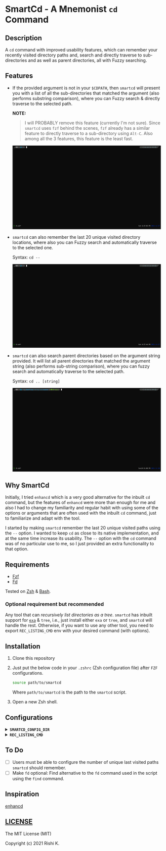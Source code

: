 # SmartCd - A Mnemonist `cd` Command

## Description

A `cd` command with improved usability features, which can remember your recently visited directory paths and, search and directly traverse to sub-directories and as well as parent directories, all with Fuzzy searching.

## Features

- If the provided argument is not in your `$CDPATH`, then `smartcd` will present you with a list of all the sub-directories that matched the argument (also performs substring comparison), where you can Fuzzy search & directly traverse to the selected path.

  **NOTE:** 

  > I will PROBABLY remove this feature (currently I'm not sure). Since `smartcd` uses `fzf` behind the scenes, `fzf` already has a similar feature to directly traverse to a sub-directory using `Alt-C`. Also among all the 3 features, this feature is the least fast.

  ![](SmartCd-sub-directory-traverse.gif)

- `smartcd` can also remember the last 20 unique visited directory locations, where also you can Fuzzy search and automatically traverse to the selected one.

  Syntax: `cd --`

  ![](SmartCd-recently-traversed.gif)

- `smartcd` can also search parent directories based on the argument string provided. It will list all parent directories that matched the argument string (also performs sub-string comparison), where you can fuzzy search and automatically traverse to the selected path.

  Syntax: `cd .. [string]`

  ![](smartcd_parent-dir-traveral.gif)

## Why SmartCd

Initially, I tried `enhancd` which is a very good alternative for the inbuilt `cd` command, but the features of `enhancd` were more than enough for me and also I had to change my familiarity and regular habit with using some of the options or arguments that are often used with the inbuilt `cd` command, just to familiarize and adapt with the tool.

I started by making `smartcd` remember the last 20 unique visited paths using the `--` option. I wanted to keep `cd` as close to its native implementation, and at the same time increase its usability. The `--` option with the `cd` command was of no particular use to me, so I just provided an extra functionality to that option.

## Requirements

- [Fzf](https://github.com/junegunn/fzf)
- [Fd](https://github.com/sharkdp/fd)

Tested on [Zsh](https://www.zsh.org/) & [Bash](https://www.gnu.org/software/bash/).

### Optional requirement but recommended

Any tool that can *recursively list directories as a tree*.
`smartcd` has inbuilt support for [`exa`](https://github.com/ogham/exa) & `tree`, i.e., just install either `exa` or `tree`, and `smartcd` will handle the rest. Otherwise, if you want to use any other tool, you need to export `REC_LISTING_CMD` env with your desired command (with options).

## Installation

1. Clone this repository

2. Just put the below code in your `.zshrc` (Zsh configuration file) after `FZF` configurations.

   ```zsh
   source path/to/smartcd
   ```

   Where `path/to/smartcd` is the path to the `smartcd` script.

3. Open a new Zsh shell.

## Configurations
<details>
<summary><strong><code>SMARTCD_CONFIG_DIR</code></strong></summary>
code>smartcd</code> stores logs in this location, which defaults to <code>~/.config/.smartcd</code>. To change location of the log file, export <code>SMARTCD_CONFIG_DIR</code> with your desired location.
</details>

<details>
<summary><strong><code>REC_LISTING_CMD</code></strong></summary> 
Command (with options) to use for recursive directory listing in tree format in <code>fzf</code> preview. If you want to use any other command export it with your desired command (with options).
</details>

## To Do

- [ ] Users must be able to configure the number of unique last visited paths `smartcd` should remember.
- [ ] Make `fd` optional: Find alternative to the `fd` command used in the script using the `find` command.

## Inspiration

[enhancd](https://github.com/b4b4r07/enhancd)

## [LICENSE](https://github.com/CodesOfRishi/smartcd/blob/main/LICENSE)

The MIT License (MIT)

Copyright (c) 2021 Rishi K.
